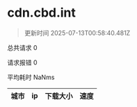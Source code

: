 
  # cdn.cbd.int

  > 更新时间 2025-07-13T00:58:40.481Z
  
  总共请求 0

  请求报错 0

  平均耗时 NaNms

|城市|ip|下载大小|速度|
|-----|----------|---|---|

  